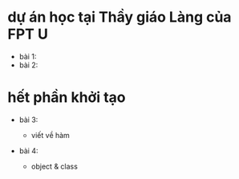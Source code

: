 # dự án học tại Thầy giáo Làng của FPT U
- bài 1:
- bài 2:
# hết phần khởi tạo
- bài 3:
    - viết về hàm
  
- bài 4:
    - object & class
  

  